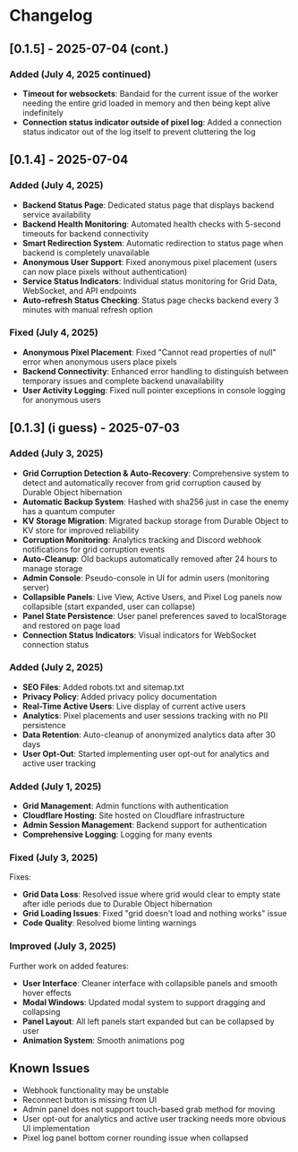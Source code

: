# Changelog

## [0.1.5] - 2025-07-04 (cont.)

### Added (July 4, 2025 continued)

- **Timeout for websockets**: Bandaid for the current issue of the worker needing the entire grid loaded in memory and then being kept alive indefinitely
- **Connection status indicator outside of pixel log**: Added a connection status indicator out of the log itself to prevent cluttering the log

## [0.1.4] - 2025-07-04

### Added (July 4, 2025)

- **Backend Status Page**: Dedicated status page that displays backend service availability
- **Backend Health Monitoring**: Automated health checks with 5-second timeouts for backend connectivity
- **Smart Redirection System**: Automatic redirection to status page when backend is completely unavailable
- **Anonymous User Support**: Fixed anonymous pixel placement (users can now place pixels without authentication)
- **Service Status Indicators**: Individual status monitoring for Grid Data, WebSocket, and API endpoints
- **Auto-refresh Status Checking**: Status page checks backend every 3 minutes with manual refresh option

### Fixed (July 4, 2025)

- **Anonymous Pixel Placement**: Fixed "Cannot read properties of null" error when anonymous users place pixels
- **Backend Connectivity**: Enhanced error handling to distinguish between temporary issues and complete backend unavailability
- **User Activity Logging**: Fixed null pointer exceptions in console logging for anonymous users

## [0.1.3] (i guess) - 2025-07-03

### Added (July 3, 2025)

- **Grid Corruption Detection & Auto-Recovery**: Comprehensive system to detect and automatically recover from grid corruption caused by Durable Object hibernation
- **Automatic Backup System**: Hashed with sha256 just in case the enemy has a quantum computer
- **KV Storage Migration**: Migrated backup storage from Durable Object to KV store for improved reliability
- **Corruption Monitoring**: Analytics tracking and Discord webhook notifications for grid corruption events
- **Auto-Cleanup**: Old backups automatically removed after 24 hours to manage storage
- **Admin Console**: Pseudo-console in UI for admin users (monitoring server)
- **Collapsible Panels**: Live View, Active Users, and Pixel Log panels now collapsible (start expanded, user can collapse)
- **Panel State Persistence**: User panel preferences saved to localStorage and restored on page load
- **Connection Status Indicators**: Visual indicators for WebSocket connection status

### Added (July 2, 2025)

- **SEO Files**: Added robots.txt and sitemap.txt
- **Privacy Policy**: Added privacy policy documentation
- **Real-Time Active Users**: Live display of current active users
- **Analytics**: Pixel placements and user sessions tracking with no PII persistence
- **Data Retention**: Auto-cleanup of anonymized analytics data after 30 days
- **User Opt-Out**: Started implementing user opt-out for analytics and active user tracking

### Added (July 1, 2025)

- **Grid Management**: Admin functions with authentication
- **Cloudflare Hosting**: Site hosted on Cloudflare infrastructure
- **Admin Session Management**: Backend support for authentication
- **Comprehensive Logging**: Logging for many events

### Fixed (July 3, 2025)

Fixes:

- **Grid Data Loss**: Resolved issue where grid would clear to empty state after idle periods due to Durable Object hibernation
- **Grid Loading Issues**: Fixed "grid doesn't load and nothing works" issue
- **Code Quality**: Resolved biome linting warnings

### Improved (July 3, 2025)

Further work on added features:

- **User Interface**: Cleaner interface with collapsible panels and smooth hover effects
- **Modal Windows**: Updated modal system to support dragging and collapsing
- **Panel Layout**: All left panels start expanded but can be collapsed by user
- **Animation System**: Smooth animations pog

## Known Issues

- Webhook functionality may be unstable
- Reconnect button is missing from UI
- Admin panel does not support touch-based grab method for moving
- User opt-out for analytics and active user tracking needs more obvious UI implementation
- Pixel log panel bottom corner rounding issue when collapsed
